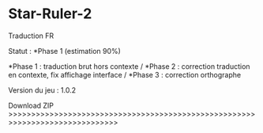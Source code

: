 # Star-Ruler-2
Traduction FR

Statut : *Phase 1 (estimation 90%)

*Phase 1 : traduction brut hors contexte /
*Phase 2 : correction traduction en contexte, fix affichage interface /
*Phase 3 : correction orthographe

Version du jeu : 1.0.2

Download ZIP >>>>>>>>>>>>>>>>>>>>>>>>>>>>>>>>>>>>>>>>>>>>>>>>>>>>>>>>>>>>>>>>>>>>>>>>>>>>>>
